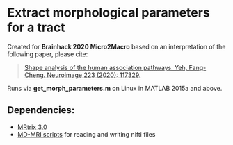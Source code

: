 # Extract morphological parameters for a tract

Created for **Brainhack 2020 Micro2Macro** based on an interpretation of the following paper, please cite: 
> [Shape analysis of the human association pathways. Yeh, Fang-Cheng. Neuroimage 223 (2020): 117329.](https://www.sciencedirect.com/science/article/pii/S1053811920308156)

Runs via **get_morph_parameters.m** on Linux in MATLAB 2015a and above.

## Dependencies: 

- [MRtrix 3.0](https://www.mrtrix.org)
- [MD-MRI scripts](https://github.com/markus-nilsson/md-dmri) for reading and writing nifti files
